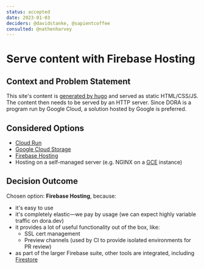 ```yaml
---
status: accepted
date: 2023-01-03
deciders: @davidstanke, @sapientcoffee
consulted: @nathenharvey
---
```

# Serve content with Firebase Hosting

## Context and Problem Statement
This site's content is [generated by hugo](004-use-hugo-for-site-generation.md) and served as static HTML/CSS/JS. The content then needs to be served by an HTTP server. Since DORA is a program run by Google Cloud, a solution hosted by Google is preferred.

## Considered Options

* [Cloud Run](https://cloud.google.com/run)
* [Google Cloud Storage](https://cloud.google.com/storage/docs/hosting-static-website)
* [Firebase Hosting](https://firebase.google.com/docs/hosting)
* Hosting on a self-managed server (e.g. NGINX on a [GCE](https://cloud.google.com/compute) instance)

## Decision Outcome

Chosen option: **Firebase Hosting**, because: 

* it's easy to use
* it's completely elastic—we pay by usage (we can expect highly variable traffic on dora.dev)
* it provides a lot of useful functionality out of the box, like:
  * SSL cert management
  * Preview channels (used by CI to provide isolated environments for PR review)
* as part of the larger Firebase suite, other tools are integrated, including [Firestore](002-store-data-with-firestore.md)